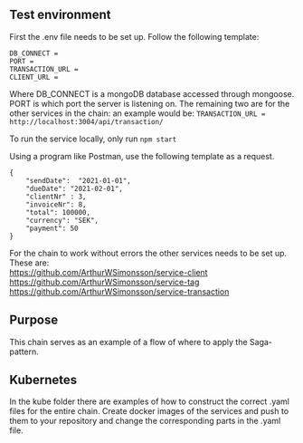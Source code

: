 ## Test environment
First the .env file needs to be set up. Follow the following template:

```
DB_CONNECT =
PORT = 
TRANSACTION_URL = 
CLIENT_URL = 
```
Where DB_CONNECT is a mongoDB database accessed through mongoose.<br/>
PORT is which port the server is listening on.
The remaining two are for the other services in the chain: 
an example would be: ```TRANSACTION_URL = http://localhost:3004/api/transaction/```

To run the service locally, only run ```npm start```


Using a program like Postman, use the following template as a request.

``` 
{
    "sendDate":  "2021-01-01",
    "dueDate": "2021-02-01",
    "clientNr" : 3,
    "invoiceNr": 8,
    "total": 100000,
    "currency": "SEK",
    "payment": 50
} 
```
For the chain to work without errors the other services needs to be set up. These are: <br/>
https://github.com/ArthurWSimonsson/service-client  <br/>
https://github.com/ArthurWSimonsson/service-tag  <br/>
https://github.com/ArthurWSimonsson/service-transaction  <br/>

## Purpose
This chain serves as an example of a flow of where to apply the Saga-pattern.
## Kubernetes
In the kube folder there are examples of how to construct the correct .yaml files for the entire chain. Create docker images of the services and push to them to your repository and change the corresponding parts in the .yaml file.
